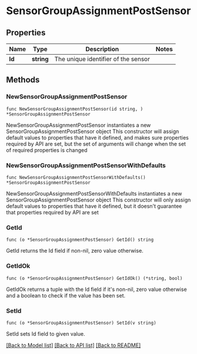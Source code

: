 # SensorGroupAssignmentPostSensor

## Properties

Name | Type | Description | Notes
------------ | ------------- | ------------- | -------------
**Id** | **string** | The unique identifier of the sensor | 

## Methods

### NewSensorGroupAssignmentPostSensor

`func NewSensorGroupAssignmentPostSensor(id string, ) *SensorGroupAssignmentPostSensor`

NewSensorGroupAssignmentPostSensor instantiates a new SensorGroupAssignmentPostSensor object
This constructor will assign default values to properties that have it defined,
and makes sure properties required by API are set, but the set of arguments
will change when the set of required properties is changed

### NewSensorGroupAssignmentPostSensorWithDefaults

`func NewSensorGroupAssignmentPostSensorWithDefaults() *SensorGroupAssignmentPostSensor`

NewSensorGroupAssignmentPostSensorWithDefaults instantiates a new SensorGroupAssignmentPostSensor object
This constructor will only assign default values to properties that have it defined,
but it doesn't guarantee that properties required by API are set

### GetId

`func (o *SensorGroupAssignmentPostSensor) GetId() string`

GetId returns the Id field if non-nil, zero value otherwise.

### GetIdOk

`func (o *SensorGroupAssignmentPostSensor) GetIdOk() (*string, bool)`

GetIdOk returns a tuple with the Id field if it's non-nil, zero value otherwise
and a boolean to check if the value has been set.

### SetId

`func (o *SensorGroupAssignmentPostSensor) SetId(v string)`

SetId sets Id field to given value.



[[Back to Model list]](../README.md#documentation-for-models) [[Back to API list]](../README.md#documentation-for-api-endpoints) [[Back to README]](../README.md)


